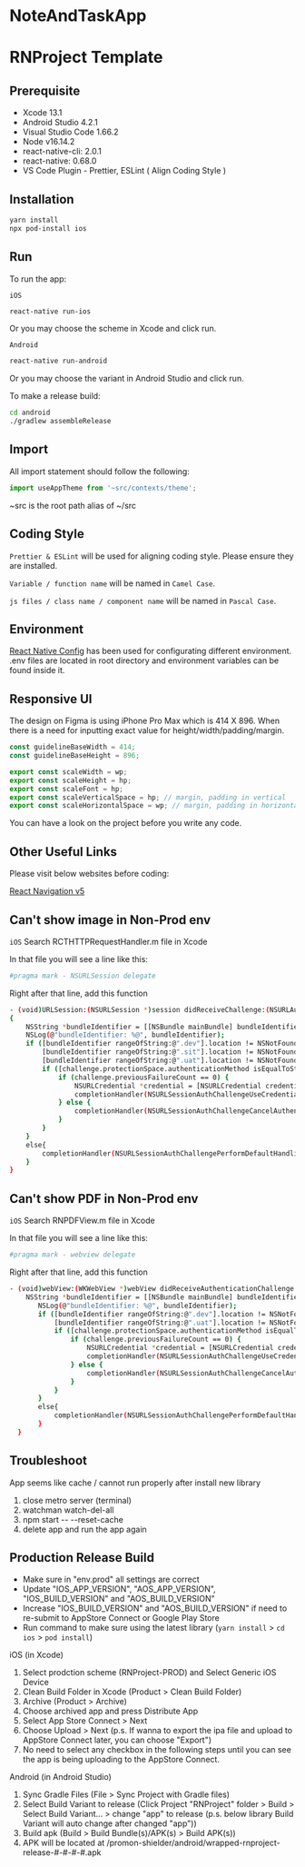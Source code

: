 # NoteAndTaskApp

# RNProject Template

## Prerequisite

- Xcode 13.1
- Android Studio 4.2.1
- Visual Studio Code 1.66.2
- Node v16.14.2
- react-native-cli: 2.0.1
- react-native: 0.68.0
- VS Code Plugin - Prettier, ESLint ( Align Coding Style )

## Installation

```bash
yarn install
npx pod-install ios
```

## Run

To run the app:

`iOS`

```bash
react-native run-ios
```

Or you may choose the scheme in Xcode and click run.

`Android`

```bash
react-native run-android
```

Or you may choose the variant in Android Studio and click run.

To make a release build:

```bash
cd android
./gradlew assembleRelease
```

## Import

All import statement should follow the following:

```javascript
import useAppTheme from '~src/contexts/theme';
```

~src is the root path alias of ~/src

## Coding Style

`Prettier & ESLint` will be used for aligning coding style. Please ensure they are installed.

`Variable / function name` will be named in `Camel Case`.

`js files / class name / component name` will be named in `Pascal Case`.

## Environment

[React Native Config](https://github.com/luggit/react-native-config) has been used for configurating different environment. .env files are located in root directory and environment variables can be found inside it.

## Responsive UI

The design on Figma is using iPhone Pro Max which is 414 X 896. When there is a need for inputting exact value for height/width/padding/margin.

```javascript
const guidelineBaseWidth = 414;
const guidelineBaseHeight = 896;

export const scaleWidth = wp;
export const scaleHeight = hp;
export const scaleFont = hp;
export const scaleVerticalSpace = hp; // margin, padding in vertical
export const scaleHorizontalSpace = wp; // margin, padding in horizontal
```

You can have a look on the project before you write any code.

## Other Useful Links

Please visit below websites before coding:

[React Navigation v5](https://reactnavigation.org/docs/getting-started)

## Can't show image in Non-Prod env

`iOS`
Search RCTHTTPRequestHandler.m file in Xcode

In that file you will see a line like this:

```bash
#pragma mark - NSURLSession delegate
```

Right after that line, add this function

```bash
- (void)URLSession:(NSURLSession *)session didReceiveChallenge:(NSURLAuthenticationChallenge *)challenge completionHandler:(void (^)(NSURLSessionAuthChallengeDisposition disposition, NSURLCredential *credential))completionHandler
{
    NSString *bundleIdentifier = [[NSBundle mainBundle] bundleIdentifier];
    NSLog(@"bundleIdentifier: %@", bundleIdentifier);
    if ([bundleIdentifier rangeOfString:@".dev"].location != NSNotFound ||
        [bundleIdentifier rangeOfString:@".sit"].location != NSNotFound ||
        [bundleIdentifier rangeOfString:@".uat"].location != NSNotFound) {
        if ([challenge.protectionSpace.authenticationMethod isEqualToString:NSURLAuthenticationMethodServerTrust]) {
            if (challenge.previousFailureCount == 0) {
                NSURLCredential *credential = [NSURLCredential credentialForTrust:challenge.protectionSpace.serverTrust];
                completionHandler(NSURLSessionAuthChallengeUseCredential, credential);
            } else {
                completionHandler(NSURLSessionAuthChallengeCancelAuthenticationChallenge, nil);
            }
        }
    }
    else{
        completionHandler(NSURLSessionAuthChallengePerformDefaultHandling, nil);
    }
}
```

## Can't show PDF in Non-Prod env

`iOS`
Search RNPDFView.m file in Xcode

In that file you will see a line like this:

```bash
#pragma mark - webview delegate
```

Right after that line, add this function

```bash
- (void)webView:(WKWebView *)webView didReceiveAuthenticationChallenge:(NSURLAuthenticationChallenge *)challenge completionHandler:(void (^)(NSURLSessionAuthChallengeDisposition disposition, NSURLCredential *credential))completionHandler {
    NSString *bundleIdentifier = [[NSBundle mainBundle] bundleIdentifier];
       NSLog(@"bundleIdentifier: %@", bundleIdentifier);
       if ([bundleIdentifier rangeOfString:@".dev"].location != NSNotFound ||
           [bundleIdentifier rangeOfString:@".uat"].location != NSNotFound) {
           if ([challenge.protectionSpace.authenticationMethod isEqualToString:NSURLAuthenticationMethodServerTrust]) {
               if (challenge.previousFailureCount == 0) {
                   NSURLCredential *credential = [NSURLCredential credentialForTrust:challenge.protectionSpace.serverTrust];
                   completionHandler(NSURLSessionAuthChallengeUseCredential, credential);
               } else {
                   completionHandler(NSURLSessionAuthChallengeCancelAuthenticationChallenge, nil);
               }
           }
       }
       else{
           completionHandler(NSURLSessionAuthChallengePerformDefaultHandling, nil);
       }
  }
```

## Troubleshoot

App seems like cache / cannot run properly after install new library

1. close metro server (terminal)
2. watchman watch-del-all
3. npm start -- --reset-cache
4. delete app and run the app again

## Production Release Build

- Make sure in "env.prod" all settings are correct
- Update "IOS_APP_VERSION", "AOS_APP_VERSION", "IOS_BUILD_VERSION" and "AOS_BUILD_VERSION"
- Increase "IOS_BUILD_VERSION" and "AOS_BUILD_VERSION" if need to re-submit to AppStore Connect or Google Play Store
- Run command to make sure using the latest library (`yarn install` > `cd ios` > `pod install`)

iOS (in Xcode)

1. Select prodction scheme (RNProject-PROD) and Select Generic iOS Device
2. Clean Build Folder in Xcode (Product > Clean Build Folder)
3. Archive (Product > Archive)
4. Choose archived app and press Distribute App
5. Select App Store Connect > Next
6. Choose Upload > Next (p.s. If wanna to export the ipa file and upload to AppStore Connect later, you can choose "Export")
7. No need to select any checkbox in the following steps until you can see the app is being uploading to the AppStore Connect.

Android (in Android Studio)

1. Sync Gradle Files (File > Sync Project with Gradle files)
2. Select Build Variant to release (Click Project "RNProject" folder > Build > Select Build Variant... > change "app" to release (p.s. below library Build Variant will auto change after changed "app"))
3. Build apk (Build > Build Bundle(s)/APK(s) > Build APK(s))
4. APK will be located at /promon-shielder/android/wrapped-rnproject-release-#-#-#-#.apk
